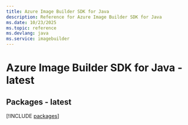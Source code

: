 ```yaml
---
title: Azure Image Builder SDK for Java
description: Reference for Azure Image Builder SDK for Java
ms.date: 10/23/2025
ms.topic: reference
ms.devlang: java
ms.service: imagebuilder
---
```

# Azure Image Builder SDK for Java - latest
## Packages - latest
[!INCLUDE [packages](image-builder-index.md)]